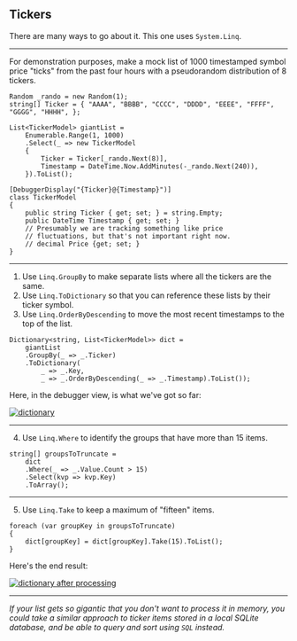 ## Tickers

There are many ways to go about it. This one uses `System.Linq`. 

___

For demonstration purposes, make a mock list of 1000 timestamped symbol price "ticks" from the past four hours with a pseudorandom distribution of 8 tickers.

```
Random _rando = new Random(1);
string[] Ticker = { "AAAA", "BBBB", "CCCC", "DDDD", "EEEE", "FFFF", "GGGG", "HHHH", };

List<TickerModel> giantList =
    Enumerable.Range(1, 1000)
    .Select(_ => new TickerModel
    {
        Ticker = Ticker[_rando.Next(8)],
        Timestamp = DateTime.Now.AddMinutes(-_rando.Next(240)),
    }).ToList();

[DebuggerDisplay("{Ticker}@{Timestamp}")]
class TickerModel
{
    public string Ticker { get; set; } = string.Empty;
    public DateTime Timestamp { get; set; }
    // Presumably we are tracking something like price
    // fluctuations, but that's not important right now.
    // decimal Price {get; set; }
}
```

___

 1. Use `Linq.GroupBy` to make separate lists where all the tickers are the same.
 2. Use `Linq.ToDictionary` so that you can reference these lists by their ticker symbol.
 3. Use `Linq.OrderByDescending` to move the most recent timestamps to the top of the list.


```
Dictionary<string, List<TickerModel>> dict =
    giantList
    .GroupBy(_ => _.Ticker)
    .ToDictionary(
        _ => _.Key, 
        _ => _.OrderByDescending(_ => _.Timestamp).ToList());
```

Here, in the debugger view, is what we've got so far:

[![dictionary][1]][1]

___

 4. Use `Linq.Where` to identify the groups that have more than 15 items.

```
string[] groupsToTruncate =
    dict
    .Where(_ => _.Value.Count > 15)
    .Select(kvp => kvp.Key)
    .ToArray();
```

___

 5. Use `Linq.Take` to keep a maximum of "fifteen" items.

```
foreach (var groupKey in groupsToTruncate)
{
    dict[groupKey] = dict[groupKey].Take(15).ToList();
}
```

Here's the end result:

[![dictionary after processing][2]][2]

---

_If your list gets so gigantic that you don't want to process it in memory, you could take a similar approach to ticker items stored in a local SQLite database, and be able to query and sort using `SQL` instead._

  [1]: https://i.stack.imgur.com/TIn5N.png
  [2]: https://i.stack.imgur.com/ogrSt.png
